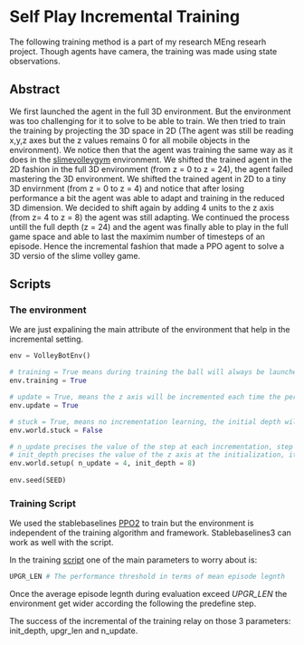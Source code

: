 # Self Play Incremental Training

The following training method is a part of my research MEng researh project. Though agents have camera, the training was made using state observations.

## Abstract

We first launched the agent in the full 3D environment. But the environment was too challenging for it to solve to be able to train.
We then tried to train the training by projecting the 3D space in  2D (The agent was still be reading x,y,z axes but the z values remains 0 for all mobile objects in the environment). We notice then that the agent was training the same way as it does in the [slimevolleygym](https://github.com/hardmaru/slimevolleygym) environment.
We shifted the trained agent in the 2D fashion in the full 3D environment (from z = 0 to  z = 24), the agent failed mastering the 3D environment.
We shifted the trained agent in 2D to a tiny 3D envirnment (from z = 0 to z = 4) and notice that after losing performance a bit the agent was able to adapt and training in the reduced 3D dimension. 
We decided to shift again by adding 4 units to the z axis (from z= 4 to z = 8) the agent was still adapting. We continued the process untill the full depth (z = 24) and the agent was finally able to play in the full game space and able to last the maximim number of timesteps of an episode. Hence the incremental fashion that made a PPO agent to solve a 3D versio of the slime volley game.

## Scripts

### The environment

We are just expalining the main attribute of the environment that help in the incremental setting.

```python
env = VolleyBotEnv()

# training = True means during training the ball will always be launched on the learning, this speeds up the training time
env.training = True 

# update = True, means the z axis will be incremented each time the performance threshold is reaching during evaluation
env.update = True 

# stuck = True, means no incrementation learning, the initial depth will stay fixed during the whole training
env.world.stuck = False 

# n_update precises the value of the step at each incrementation, step = 24/n_update
# init_depth precises the value of the z axis at the initialization, it's not oblige to start with 0
env.world.setup( n_update = 4, init_depth = 8) 
                                              
env.seed(SEED)
```

### Training Script

We used the stablebaselines [PPO2](https://github.com/hill-a/stable-baselines/blob/master/stable_baselines/ppo2/ppo2.py) to train but the environment is independent of the training algorithm and framework. Stablebaselines3 can work as well with the script.

In the training [script](https://github.com/jbakambana/slimebot-volleyball/blob/main/slimebot-volleyball/controllers/selfplay_training_ppo/selfplay_training_ppo.py) one of the main parameters to worry about is:
```python
UPGR_LEN # The performance threshold in terms of mean episode legnth
```
Once the average episode legnth during evaluation exceed *UPGR_LEN* the environment get wider according the following the predefine step.


The success of the incremental of the training relay on those 3 parameters: init_depth, upgr_len and n_update.

